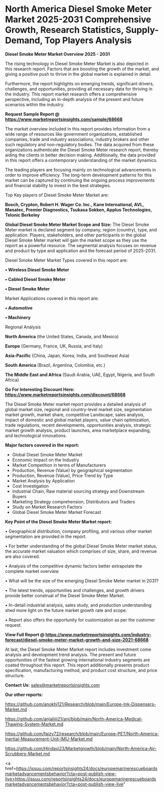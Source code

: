 # North America Diesel Smoke Meter Market 2025-2031 Comprehensive Growth, Research Statistics, Supply-Demand,  Top Players Analysis

<Strong> Diesel Smoke Meter Market Overview 2025 - 2031</strong>

The rising technology in Diesel Smoke Meter Market is also depicted in this research report. Factors that are boosting the growth of the market, and giving a positive push to thrive in the global market is explained in detail.

Furthermore, the report highlights on emerging trends, significant drivers, challenges, and opportunities, providing all necessary data for thriving in the industry. This report market research offers a comprehensive perspective, including an in-depth analysis of the present and future scenarios within the industry.

<strong>Request Sample Report @ <a href=https://www.marketreportsinsights.com/sample/68668>https://www.marketreportsinsights.com/sample/68668</a></strong>

The market overview included in this report provides information from a wide range of resources like government organizations, established companies, trade and industry associations, industry brokers and other such regulatory and non-regulatory bodies. The data acquired from these organizations authenticate the Diesel Smoke Meter research report, thereby aiding the clients in better decision making. Additionally, the data provided in this report offers a contemporary understanding of the market dynamics.

The leading players are focusing mainly on technological advancements in order to improve efficiency. The long-term development patterns for this market can be captured by continuing the ongoing process improvements and financial stability to invest in the best strategies.

Top Key players of Diesel Smoke Meter Market are:

<strong>Bosch, Crypton, Robert H. Wager Co. Inc., Kane International, AVL, Manatec, Premier Diagnostics, Tsukasa Sokken, Applus Technologies, Telonic Berkeley</strong>

<strong><b>Global Diesel Smoke Meter Market Scope and Size:</b></strong>
The Diesel Smoke Meter market is declared segment by company, region (country), type, and application. Players, stakeholders, and other participants in the global Diesel Smoke Meter market will gain the market scope as they use the report as a powerful resource. The segmental analysis focuses on revenue and product by type and application and the forecast period of 2025-2031.

Diesel Smoke Meter Market Types covered in this report are:

<strong>• Wireless Diesel Smoke Meter

• Cabled Diesel Smoke Meter

• Diesel Smoke Meter</strong>

Market Applications covered in this report are:

<strong>• Automotive

• Machinery</strong> 

Regional Analysis

<strong>North America</strong> (the United States, Canada, and Mexico)

<strong>Europe</strong> (Germany, France, UK, Russia, and Italy)

<strong>Asia-Pacific</strong> (China, Japan, Korea, India, and Southeast Asia)

<strong>South America</strong> (Brazil, Argentina, Colombia, etc.)

<strong>The Middle East and Africa</strong> (Saudi Arabia, UAE, Egypt, Nigeria, and South Africa)

<strong>Go For Interesting Discount Here: <a href=https://www.marketreportsinsights.com/discount/68668>https://www.marketreportsinsights.com/discount/68668</a></strong>

The Diesel Smoke Meter market report provides a detailed analysis of global market size, regional and country-level market size, segmentation market growth, market share, competitive Landscape, sales analysis, impact of domestic and global market players, value chain optimization, trade regulations, recent developments, opportunities analysis, strategic market growth analysis, product launches, area marketplace expanding, and technological innovations.

<strong><b>Major factors covered in the report:</b></strong>
<ul>
  <li>Global Diesel Smoke Meter Market </li>
  <li>Economic Impact on the Industry</li>
  <li>Market Competition in terms of Manufacturers</li>
  <li>Production, Revenue (Value) by geographical segmentation</li>
  <li>Production, Revenue (Value), Price Trend by Type</li>
  <li>Market Analysis by Application</li>
  <li>Cost Investigation</li>
  <li>Industrial Chain, Raw material sourcing strategy and Downstream Buyers</li>
  <li>Marketing Strategy comprehension, Distributors and Traders</li>
  <li>Study on Market Research Factors</li>
  <li>Global Diesel Smoke Meter Market Forecast</li>
</ul>

<strong><b>Key Point of the Diesel Smoke Meter Market report:</b></strong>

• Geographical distribution, company profiling, and various other market segmentation are provided in the report.

• For better understanding of the global Diesel Smoke Meter market status, the accurate market valuation which comprises of size, share, and revenue are also covered.

• Analysis of the competitive dynamic factors better extrapolate the complete market overview

• What will be the size of the emerging Diesel Smoke Meter market in 2031?

• The latest trends, opportunities and challenges, and growth drivers provide better construal of the Diesel Smoke Meter Market.

• In-detail industrial analysis, sales study, and production understanding shed more light on the future market growth rate and scope.

• Report also offers the opportunity for customization as per the customer request.

<strong><b>View Full Report @ <a href=https://www.marketreportsinsights.com/industry-forecast/diesel-smoke-meter-market-growth-and-size-2021-68668>https://www.marketreportsinsights.com/industry-forecast/diesel-smoke-meter-market-growth-and-size-2021-68668</a></b></strong>


At last, the Diesel Smoke Meter Market report includes investment come analysis and development trend analysis. The present and future opportunities of the fastest growing international industry segments are coated throughout this report. This report additionally presents product specification, manufacturing method, and product cost structure, and price structure.

<strong>Contact Us:</strong>
sales@marketreportsinsights.com

<strong>Our other reports:</strong>

<a href=https://github.com/anokhi121/Research/blob/main/Europe-Ink-Dispensers-Market.md>https://github.com/anokhi121/Research/blob/main/Europe-Ink-Dispensers-Market.md</a>

<a href=https://github.com/anjaliiii21/anj/blob/main/North-America-Medical-Thawing-System-Market.md>https://github.com/anjaliiii21/anj/blob/main/North-America-Medical-Thawing-System-Market.md</a>

<a href=https://github.com/faizy72/research/blob/main/Europe-PET/North-America-Inertial-Measurement-Unit-IMU-Market.md>https://github.com/faizy72/research/blob/main/Europe-PET/North-America-Inertial-Measurement-Unit-IMU-Market.md</a>

<a href=https://github.com/Hindavi23/Marketgrowth/blob/main/North-America-Air-Scrubbers-Market.md>https://github.com/Hindavi23/Marketgrowth/blob/main/North-America-Air-Scrubbers-Market.md</a>

<a href=https://issuu.com/reportsinsights24/docs/europemarinerescueboardsmarketadvancementsbehavior?cta=post-publish-view-live>https://issuu.com/reportsinsights24/docs/europemarinerescueboardsmarketadvancementsbehavior?cta=post-publish-view-live</a>"
